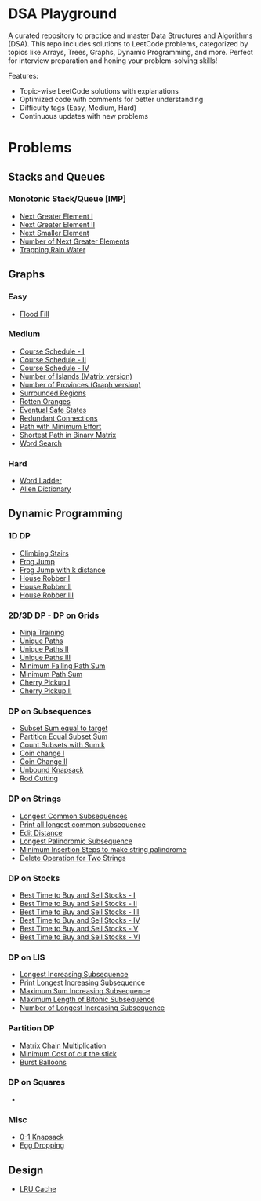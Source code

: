 # DSA Playground

A curated repository to practice and master Data Structures and Algorithms (DSA). This repo includes solutions to LeetCode problems, categorized by topics like Arrays, Trees, Graphs, Dynamic Programming, and more. Perfect for interview preparation and honing your problem-solving skills!

Features:
- Topic-wise LeetCode solutions with explanations
- Optimized code with comments for better understanding
- Difficulty tags (Easy, Medium, Hard)
- Continuous updates with new problems


# Problems

## Stacks and Queues

### Monotonic Stack/Queue [IMP]
- [Next Greater Element I](./stacks-and-queues/next-greater-element.md)
- [Next Greater Element II](./stacks-and-queues/next-greater-element-ii.md)
- [Next Smaller Element](./stacks-and-queues/next-smaller-element.md)
- [Number of Next Greater Elements](./stacks-and-queues/number-of-next-greater-elements.md)
- [Trapping Rain Water](./stacks-and-queues/trapping-rain-water.md)

## Graphs

### Easy

- [Flood Fill](./graphs/flood-fill.md)  

### Medium

- [Course Schedule - I](./graphs/course_schedule-1.md)  
- [Course Schedule - II](./graphs/course_schedule-2.md)  
- [Course Schedule - IV](./graphs/course_schedule-4.md)  
- [Number of Islands (Matrix version)](./graphs/number-of-islands.md)  
- [Number of Provinces (Graph version)](./graphs/number-of-provinces.md)  
- [Surrounded Regions](./graphs/surrounded-regions.md)  
- [Rotten Oranges](./graphs/rotten-oranges.md)  
- [Eventual Safe States](./graphs/eventual-safe-states.md)  
- [Redundant Connections](./graphs/redundant-connections.md)  
- [Path with Minimum Effort](./graphs/path-with-maximum-effort.md)  
- [Shortest Path in Binary Matrix](./graphs/shortest-path-in-binary-matrix.md)  
- [Word Search](./graphs/word-search.md)

### Hard

- [Word Ladder](./graphs/word-ladder-1)  
- [Alien Dictionary](./graphs/alien-dictionary.md)  

## Dynamic Programming


### 1D DP

- [Climbing Stairs](./dynamic-programming/climbing-stairs.md)  
- [Frog Jump](./dynamic-programming/frog-jump.md)
- [Frog Jump with k distance](./dynamic-programming/frog-jump-k-distance.md)
- [House Robber I](./dynamic-programming/house-robber-i.md)
- [House Robber II](./dynamic-programming/house-robber-ii.md)
- [House Robber III](./dynamic-programming/house-robber-iii.md)

### 2D/3D DP - DP on Grids

- [Ninja Training](./dynamic-programming/ninja-training.md)
- [Unique Paths](./dynamic-programming/unique-paths.md)
- [Unique Paths II](./dynamic-programming/unique-paths-ii.md)
- [Unique Paths III](./dynamic-programming/unique-paths-iii.md)
- [Minimum Falling Path Sum](./dynamic-programming/minimum-falling-path-sum.md)
- [Minimum Path Sum](./dynamic-programming/minimum-path-sum.md)
- [Cherry Pickup I](./dynamic-programming/cherry-pickup-i.md)
- [Cherry Pickup II](./dynamic-programming/cherry-pickup-ii.md)

### DP on Subsequences

- [Subset Sum equal to target](./dynamic-programming/subset-sum-equal-target.md)
- [Partition Equal Subset Sum](./dynamic-programming/partition-equal-subset-sum.md)
- [Count Subsets with Sum k](./dynamic-programming/count-subsets-with-sum-k.md)
- [Coin change I](./dynamic-programming/coin-change.md)
- [Coin Change II](./dynamic-programming/coin-change-2.md)
- [Unbound Knapsack](./dynamic-programming/unbound-knapsack.md)
- [ Rod Cutting](./dynamic-programming/rod-cutting.md)

### DP on Strings

- [Longest Common Subsequences](./dynamic-programming/longest-common-subsequence.md)
- [Print all longest common subsequence](./dynamic-programming/print-all-lcs.md)
- [Edit Distance](./dynamic-programming/edit-distance.md)
- [Longest Palindromic Subsequence](./dynamic-programming/longest-palindromic-subsequence.md)
- [Minimum Insertion Steps to make string palindrome](./dynamic-programming/minimum-insertion-for-palindrome.md)
- [Delete Operation for Two Strings](./dynamic-programming//delete-operations-on-two-strings.md)

### DP on Stocks
- [ Best Time to Buy and Sell Stocks - I](./dynamic-programming/buy-sell-stocks-i.md)
- [ Best Time to Buy and Sell Stocks - II](./dynamic-programming/buy-sell-stocks-ii.md)
- [ Best Time to Buy and Sell Stocks - III](./dynamic-programming/buy-sell-stocks-iii.md)
- [ Best Time to Buy and Sell Stocks - IV](./dynamic-programming/buy-sell-stocks-iv.md)
- [ Best Time to Buy and Sell Stocks - V](./dynamic-programming/buy-sell-stocks-v.md)
- [ Best Time to Buy and Sell Stocks - VI](./dynamic-programming/buy-sell-stocks-vi.md)

### DP on LIS
- [Longest Increasing Subsequence](./dynamic-programming/longest-increasing-sequence.md)
- [Print Longest Increasing Subsequence](./dynamic-programming/print-longest-increasing-subsequence.md)
- [Maximum Sum Increasing Subsequence](./dynamic-programming/maximum-sum-increasing-subsequence.md)
- [Maximum Length of Bitonic Subsequence](./dynamic-programming/max-length-of-bitonic-subsequence.md)
- [Number of Longest Increasing Subsequence](./dynamic-programming//number-of-longest-increasing-subsequence.md)

### Partition DP
- [Matrix Chain Multiplication](./dynamic-programming/matrix-chain-multiplication.md)
- [Minimum Cost of cut the stick](./dynamic-programming/minimum-cost-to-cut-the-stick.md)
- [Burst Balloons](./dynamic-programming/burst-balloons.md)

### DP on Squares
-

### Misc

- [0-1 Knapsack](./dynamic-programming/0-1-knapsack.md)
- [Egg Dropping](./dynamic-programming/egg-drop.md)


## Design 
- [LRU Cache](./design/lru-cache.md)
